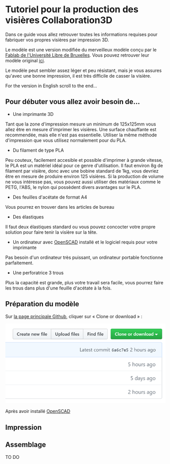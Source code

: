 # Tutoriel pour la production des visières Collaboration3D

Dans ce guide vous allez retrouver toutes les informations requises pour fabriquer vos propres visières par impression 3D. 

Le modèle est une version modifiée du merveilleux modèle conçu par le [Fablab de l'Université Libre de Bruxelles](https://fablab-ulb.gitlab.io/projects/coronavirus/protective-face-shields/). Vous pouvez retrouver leur modèle original [ici](https://gitlab.com/fablab-ulb/projects/coronavirus/protective-face-shields/-/tree/master/PFC-Headband-Light-3DPrint).

Le modèle peut sembler assez léger et peu résistant, mais je vous assures qu'avec une bonne impression, il est très difficile de casser la visière.

For the version in English scroll to the end...

## Pour débuter vous allez avoir besoin de...

- Une imprimante 3D 

Tant que la zone d'impression mesure un minimum de 125x125mm vous allez être en mesure d'imprimer les visières. Une surface chauffante est recommendée, mais elle n'est pas essentielle. Utiliser la même méthode d'impression que vous utilisez normalement pour du PLA.
- Du filament de type PLA

Peu couteux, facilement accesible et possible d'imprimer à grande vitesse, le PLA est un matériel idéal pour ce genre d'utilisation. Il faut environ 8g de filament par visière, donc avec une bobine standard de 1kg, vous devriez être en mesure de produire environ 125 visières. Si la production de volume ne vous intéresse pas, vous pouvez aussi utiliser des matériaux comme le PETG, l'ABS, le nylon qui possèdent divers avantages sur le PLA.
- Des feuilles d'acétate de format A4

Vous pourrez en trouver dans les articles de bureau
- Des élastiques

Il faut deux élastiques standard ou vous pouvez concocter votre propre solution pour faire tenir la visière sur la tête.
- Un ordinateur avec [OpenSCAD](https://www.openscad.org/) installé et le logiciel requis pour votre imprimante

Pas besoin d'un ordinateur très puissant, un ordinateur portable fonctionne parfaitement.
- Une perforatrice 3 trous

Plus la capacité est grande, plus votre travail sera facile, vous pourrez faire les trous dans plus d'une feuille d'acétate à la fois.

## Préparation du modèle

Sur [la page principale Github](https://github.com/Fredestroyer007/Collaboration3D), cliquer sur « Clone or download » :
<div style="text-align:center"><img src="https://raw.githubusercontent.com/Fredestroyer007/Collaboration3D/master/src/img/wiki/cloneOrDownload.PNG" /></div>


Après avoir installé [OpenSCAD](https://www.openscad.org/)


## Impression


## Assemblage


TO DO

